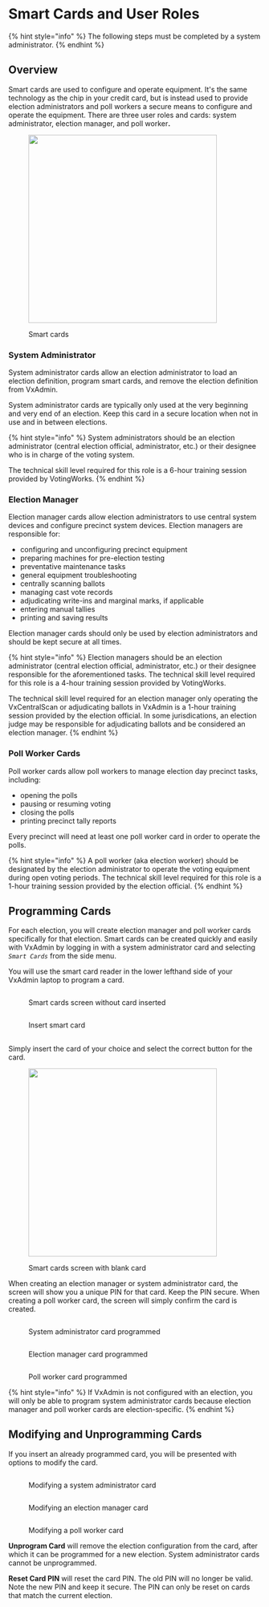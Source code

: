 # Smart Cards and User Roles

{% hint style="info" %}
The following steps must be completed by a system administrator.
{% endhint %}

## Overview

Smart cards are used to configure and operate equipment. It's the same technology as the chip in your credit card, but is instead used to provide election administrators and poll workers a secure means to configure and operate the equipment. There are three user roles and cards: system administrator, election manager, and poll worke&#x72;**.**

<figure><img src="../.gitbook/assets/image (678).png" alt="" width="375"><figcaption><p>Smart cards</p></figcaption></figure>

### System Administrator

System administrator cards allow an election administrator to load an election definition, program smart cards, and remove the election definition from VxAdmin.

System administrator cards are typically only used at the very beginning and very end of an election. Keep this card in a secure location when not in use and in between elections.

{% hint style="info" %}
System administrators should be an election administrator (central election official, administrator, etc.) or their designee who is in charge of the voting system.

The technical skill level required for this role is a 6-hour training session provided by VotingWorks.
{% endhint %}

### Election Manager&#x20;

Election manager cards allow election administrators to use central system devices and configure precinct system devices. Election managers are responsible for:

* configuring and unconfiguring precinct equipment
* preparing machines for pre-election testing
* preventative maintenance tasks
* general equipment troubleshooting
* centrally scanning ballots
* managing cast vote records
* adjudicating write-ins and marginal marks, if applicable
* entering manual tallies
* printing and saving results

Election manager cards should only be used by election administrators and should be kept secure at all times.

{% hint style="info" %}
Election managers should be an election administrator (central election official, administrator, etc.) or their designee responsible for the aforementioned tasks.  The technical skill level required for this role is a 4-hour training session provided by VotingWorks.

The technical skill level required for an election manager only operating the VxCentralScan or adjudicating ballots in VxAdmin is a 1-hour training session provided by the election official. In some jurisdications, an election judge may be responsible for adjudicating ballots and be considered an election manager.
{% endhint %}

### Poll Worker Cards

Poll worker cards allow poll workers to manage election day precinct tasks, including:

* opening the polls
* pausing or resuming voting
* closing the polls
* printing precinct tally reports

Every precinct will need at least one poll worker card in order to operate the polls.

{% hint style="info" %}
A poll worker (aka election worker) should be designated by the election administrator to operate the voting equipment during open voting periods.  The technical skill level required for this role is a 1-hour training session provided by the election official.
{% endhint %}

## Programming Cards

For each election, you will create election manager and poll worker cards specifically for that election. Smart cards can be created quickly and easily with VxAdmin by logging in with a system administrator card and selecting _`Smart Cards`_ from the side menu.

You will use the smart card reader in the lower lefthand side of your VxAdmin laptop to program a card.&#x20;

<div><figure><img src="../.gitbook/assets/smart-cards-screen-emph.png" alt=""><figcaption><p>Smart cards screen without card inserted</p></figcaption></figure> <figure><img src="../.gitbook/assets/smartcard laptop.png" alt=""><figcaption><p>Insert smart card</p></figcaption></figure></div>

##

Simply insert the card of your choice and select the correct button for the card.

<figure><img src="../.gitbook/assets/smart-cards-blank.png" alt="" width="375"><figcaption><p>Smart cards screen with blank card</p></figcaption></figure>

When creating an election manager or system administrator card, the screen will show you a unique PIN for that card. Keep the PIN secure. When creating a poll worker card, the screen will simply confirm the card is created.

<div><figure><img src="../.gitbook/assets/smart-cards-sa-programmed (1).png" alt=""><figcaption><p>System administrator card programmed</p></figcaption></figure> <figure><img src="../.gitbook/assets/smart-cards-em-programmed (1).png" alt=""><figcaption><p>Election manager card programmed</p></figcaption></figure> <figure><img src="../.gitbook/assets/smart-cards-pw-programmed (1).png" alt=""><figcaption><p>Poll worker card programmed</p></figcaption></figure></div>

{% hint style="info" %}
If VxAdmin is not configured with an election, you will only be able to program system administrator cards because election manager and poll worker cards are election-specific.
{% endhint %}

## Modifying and Unprogramming Cards

If you insert an already programmed card, you will be presented with options to modify the card.

<div><figure><img src="../.gitbook/assets/smart-cards-sa-existing.png" alt=""><figcaption><p>Modifying a system administrator card</p></figcaption></figure> <figure><img src="../.gitbook/assets/smart-cards-em-existing.png" alt=""><figcaption><p>Modifying an election manager card</p></figcaption></figure> <figure><img src="../.gitbook/assets/smart-cards-pw-existing.png" alt=""><figcaption><p>Modifying a poll worker card</p></figcaption></figure></div>

**Unprogram Card** will remove the election configuration from the card, after which it can be programmed for a new election. System administrator cards cannot be unprogrammed.

**Reset Card PIN** will reset the card PIN. The old PIN will no longer be valid. Note the new PIN and keep it secure. The PIN can only be reset on cards that match the current election.
